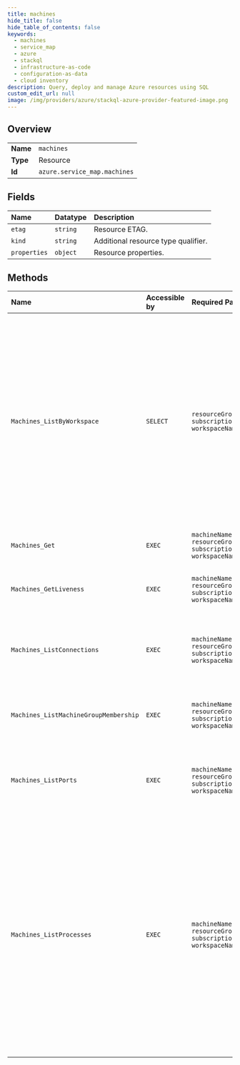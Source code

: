 ```yaml
---
title: machines
hide_title: false
hide_table_of_contents: false
keywords:
  - machines
  - service_map
  - azure    
  - stackql
  - infrastructure-as-code
  - configuration-as-data
  - cloud inventory
description: Query, deploy and manage Azure resources using SQL
custom_edit_url: null
image: /img/providers/azure/stackql-azure-provider-featured-image.png
---
```

  
    

## Overview
<table><tbody>
<tr><td><b>Name</b></td><td><code>machines</code></td></tr>
<tr><td><b>Type</b></td><td>Resource</td></tr>
<tr><td><b>Id</b></td><td><code>azure.service_map.machines</code></td></tr>
</tbody></table>

## Fields
| Name | Datatype | Description |
|:-----|:---------|:------------|
| `etag` | `string` | Resource ETAG. |
| `kind` | `string` | Additional resource type qualifier. |
| `properties` | `object` | Resource properties. |
## Methods
| Name | Accessible by | Required Params | Description |
|:-----|:--------------|:----------------|:------------|
| `Machines_ListByWorkspace` | `SELECT` | `resourceGroupName, subscriptionId, workspaceName` | Returns a collection of machines matching the specified conditions.  The returned collection represents either machines that are active/live during the specified interval  of time (`live=true` and `startTime`/`endTime` are specified) or that are known to have existed at or  some time prior to the specified point in time (`live=false` and `timestamp` is specified). |
| `Machines_Get` | `EXEC` | `machineName, resourceGroupName, subscriptionId, workspaceName` | Returns the specified machine. |
| `Machines_GetLiveness` | `EXEC` | `machineName, resourceGroupName, subscriptionId, workspaceName` | Obtains the liveness status of the machine during the specified time interval. |
| `Machines_ListConnections` | `EXEC` | `machineName, resourceGroupName, subscriptionId, workspaceName` | Returns a collection of connections terminating or originating at the specified machine |
| `Machines_ListMachineGroupMembership` | `EXEC` | `machineName, resourceGroupName, subscriptionId, workspaceName` | Returns a collection of machine groups this machine belongs to during the specified time interval. |
| `Machines_ListPorts` | `EXEC` | `machineName, resourceGroupName, subscriptionId, workspaceName` | Returns a collection of live ports on the specified machine during the specified time interval. |
| `Machines_ListProcesses` | `EXEC` | `machineName, resourceGroupName, subscriptionId, workspaceName` | Returns a collection of processes on the specified machine matching the specified conditions. The returned collection represents either processes that are active/live during the specified interval  of time (`live=true` and `startTime`/`endTime` are specified) or that are known to have existed at or  some time prior to the specified point in time (`live=false` and `timestamp` is specified).         |
